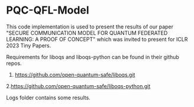 # PQC-QFL-Model
This code implementation is used to present the results of our paper "SECURE COMMUNICATION MODEL FOR QUANTUM
FEDERATED LEARNING: A PROOF OF CONCEPT" which was invited to present for ICLR 2023 Tiny Papers.

Requirements for liboqs and liboqs-python can be found in their github repos.
1. https://github.com/open-quantum-safe/liboqs.git

2.https://github.com/open-quantum-safe/liboqs-python.git 


Logs folder contains some results. 
